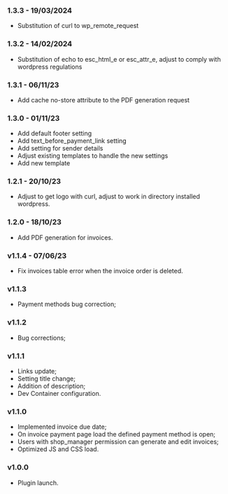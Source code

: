 ### 1.3.3 - 19/03/2024
- Substitution of curl to wp_remote_request

### 1.3.2 - 14/02/2024
- Substitution of echo to esc_html_e or esc_attr_e, adjust to comply with wordpress regulations

### 1.3.1 - 06/11/23
- Add cache no-store attribute to the PDF generation request

### 1.3.0 - 01/11/23
- Add default footer setting
- Add text_before_payment_link setting
- Add setting for sender details
- Adjust existing templates to handle the new settings
- Add new template

### 1.2.1 - 20/10/23
- Adjust to get logo with curl, adjust to work in directory installed wordpress.

### 1.2.0 - 18/10/23
- Add PDF generation for invoices.

### v1.1.4 - 07/06/23
- Fix invoices table error when the invoice order is deleted.

### v1.1.3
- Payment methods bug correction;

### v1.1.2
- Bug corrections;

### v1.1.1
- Links update;
- Setting title change;
- Addition of description;
- Dev Container configuration.

### v1.1.0
- Implemented invoice due date;
- On invoice payment page load the defined payment method is open;
- Users with shop_manager permission can generate and edit invoices;
- Optimized JS and CSS load.

### v1.0.0
- Plugin launch.
